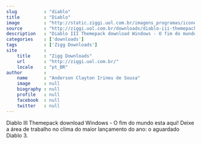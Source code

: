 ```yaml
---
slug          : "diablo"
title         : "Diablo"
image         : "http://static.ziggi.uol.com.br/imagens_programas/icone_45024.gif"
source        : "http://ziggi.uol.com.br/downloads/diablo-iii-themepack"
description   : "Diablo III Themepack download Windows - O fim do mundo esta aqui! Deixe a área de trabalho no clima do maior lançamento do ano: o aguardado Diablo 3."
categories    : ['downloads']
tags          : ['Zigg Downloads']
site          :
    title     : "Zigg Downloads"
    url       : "http://ziggi.uol.com.br/"
    locale    : "pt_BR"
author        :
    name      : "Anderson Clayton Irineu de Sousa"
    image     : null
    biography : null
    profile   : null
    facebook  : null
    twitter   : null
---
```


Diablo III Themepack download Windows - O fim do mundo esta aqui! Deixe a área de trabalho no clima do maior lançamento do ano: o aguardado Diablo 3.
